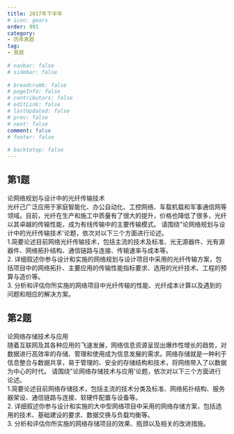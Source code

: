 ```yaml
---  
title: 2017年下半年  
# icon: gears  
order: 991  
category:  
- 历年真题  
tag:  
- 真题  
  
# navbar: false  
# sidebar: false  
  
# breadcrumb: false  
# pageInfo: false  
# contributors: false  
# editLink: false  
# lastUpdated: false  
# prev: false  
# next: false  
comment: false  
# footer: false  
  
# backtotop: false  
---  
```

## 第1题 ##

论网络规划与设计中的光纤传输技术　　  
光纤己广泛应用于家庭智能化、办公自动化、工控网络、车载机载和军事通信网等领域。目前，光纤在生产和施工中质量有了很大的提升，价格也降低了很多，光纤以其卓越的传输性能，成为有线传输中的主要传输模式。 请围绕"论网络规划与设计中的光纤传输技术'论题，依次对以下三个方面进行论述。  
1.简要论述目前网络光纤传输技术，包括主流的技术及标准、光无源器件、光有源器件、网络拓扑结构、通信链路与连接、传输速率与成本等。  
2. 详细叙述你参与设计和实施的网络规划与设计项目中采用的光纤传输方案，包括项目中的网络拓扑、主要应用的传输性能指标要求、选用的光纤技术、工程的预算与造价等。  
3. 分析和评估你所实施的网络项目中光纤传输的性能、光纤成本计算以及遇到的问题和相应的解决方案。  


## 第2题 ##

论网络存储技术与应用  
随着互联网及其各种应用的飞速发展，网络信息资源呈现出爆炸性增长的趋势，对数据进行高效率的存储、管理和使用成为信息发展的需求。网络存储就是一种利于信息整合与数据共享，易于管理的、安全的存储结构和技术，将网络带入了以数据为中心的时代。 请围绕"论网络存储技术与应用'论题，依次对以下三个方面进行论述。  
1.简要论述目前网络存储技术，包括主流的技术分类及标准、网络拓扑结构、服务器架设、通信链路与连接、软硬件配置与设备等。  
2. 详细叙述你参与设计和实施的大中型网络项目中采用的网络存储方案，包括选用的技术、基础建设的要求、数据交换与负载均衡等。  
3. 分析和评估你所实施的网络存储项目的效果、瓶颈以及相关的改进措施。  


